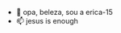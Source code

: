 - 👋 opa, beleza, sou a erica-15
- 📫 jesus is enough

<!---
erica-15/erica-15 is a ✨ special ✨ repository because its `README.md` (this file) appears on your GitHub profile.
You can click the Preview link to take a look at your changes.

